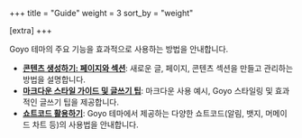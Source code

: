 +++
title = "Guide"
weight = 3
sort_by = "weight"

[extra]
+++

Goyo 테마의 주요 기능을 효과적으로 사용하는 방법을 안내합니다.

-   **[콘텐츠 생성하기: 페이지와 섹션](./creating_page/)**: 새로운 글, 페이지, 콘텐츠 섹션을 만들고 관리하는 방법을 설명합니다.
-   **[마크다운 스타일 가이드 및 글쓰기 팁](./markdown_style_guide/)**: 마크다운 사용 예시, Goyo 스타일링 및 효과적인 글쓰기 팁을 제공합니다.
-   **[쇼트코드 활용하기](../shortcodes/)**: Goyo 테마에서 제공하는 다양한 쇼트코드(알림, 뱃지, 머메이드 차트 등)의 사용법을 안내합니다.